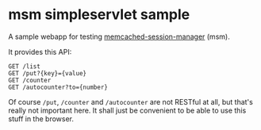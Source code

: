 # msm simpleservlet sample

A sample webapp for testing [memcached-session-manager](https://github.com/magro/memcached-session-manager) (msm).

It provides this API:

```
GET /list
GET /put?{key}={value}
GET /counter
GET /autocounter?to={number}
```

Of course `/put`, `/counter` and `/autocounter` are not RESTful at all, but that's really not important here. It shall just be convenient to be able to use this stuff in the browser.